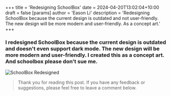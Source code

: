 +++
title = 'Redesigning SchoolBox'
date = 2024-04-20T13:02:04+10:00
draft = false
[params]
  author = 'Eason Li'
  description = 'Redesigning SchoolBox because the current design is outdated and not user-friendly. The new design will be more modern and user-friendly. As a concept art.'
+++

### I redesigned SchoolBox because the current design is outdated and doesn't even support dark mode. The new design will be more modern and user-friendly. I created this as a concept art. And schoolbox please don't sue me.

![SchoolBox Redesigned](https://i.ibb.co/RTgS21r/schoolboxredesign-2.png)

> Thank you for reading this post. If you have any feedback or suggestions, please feel free to leave a comment below.
